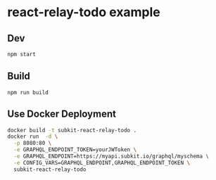 # react-relay-todo example

## Dev

```bash
npm start
```

## Build
```
npm run build
```

## Use Docker Deployment
```bash
docker build -t subkit-react-relay-todo .
docker run  -d \
  -p 8080:80 \
  -e GRAPHQL_ENDPOINT_TOKEN=yourJWToken \
  -e GRAPHQL_ENDPOINT=https://myapi.subkit.io/graphql/myschema \
  -e CONFIG_VARS=GRAPHQL_ENDPOINT,GRAPHQL_ENDPOINT_TOKEN \
  subkit-react-relay-todo
```

